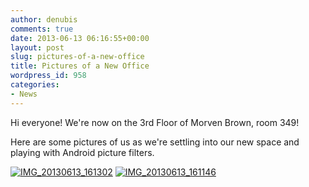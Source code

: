 ```yaml
---
author: denubis
comments: true
date: 2013-06-13 06:16:55+00:00
layout: post
slug: pictures-of-a-new-office
title: Pictures of a New Office
wordpress_id: 958
categories:
- News
---
```


Hi everyone! We're now on the 3rd Floor of Morven Brown, room 349!

Here are some pictures of us as we're settling into our new space and playing with Android picture filters.

[![IMG_20130613_161302](http://www.fedarch.org/wordpress/wp-content/uploads//2013/06/IMG_20130613_161302-1024x576.jpg)](wp-content/uploads//2013/06/IMG_20130613_161302.jpg) [![IMG_20130613_161146](http://www.fedarch.org/wordpress/wp-content/uploads//2013/06/IMG_20130613_161146-1024x576.jpg)](wp-content/uploads//2013/06/IMG_20130613_161146.jpg)
